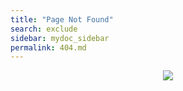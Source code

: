 ```yaml
---
title: "Page Not Found"
search: exclude
sidebar: mydoc_sidebar
permalink: 404.md
---  
```


<p align="center">
  <img src="https://geoscienceaustralia.github.io/cloud/images/404.jpg">
</p>
